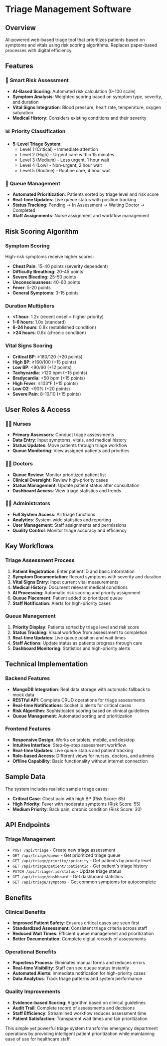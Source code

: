 # Triage Management Software

## Overview
AI-powered web-based triage tool that prioritizes patients based on symptoms and vitals using risk scoring algorithms. Replaces paper-based processes with digital efficiency.

## Features

### 🚨 **Smart Risk Assessment**
- **AI-Based Scoring**: Automated risk calculation (0-100 scale)
- **Symptom Analysis**: Weighted scoring based on symptom type, severity, and duration
- **Vital Signs Integration**: Blood pressure, heart rate, temperature, oxygen saturation
- **Medical History**: Considers existing conditions and their severity

### 📊 **Priority Classification**
- **5-Level Triage System**: 
  - Level 1 (Critical) - Immediate attention
  - Level 2 (High) - Urgent care within 15 minutes
  - Level 3 (Medium) - Less urgent, 1 hour wait
  - Level 4 (Low) - Non-urgent, 2 hour wait
  - Level 5 (Routine) - Routine care, 4 hour wait

### 🏥 **Queue Management**
- **Automated Prioritization**: Patients sorted by triage level and risk score
- **Real-time Updates**: Live queue status with position tracking
- **Status Tracking**: Pending → In Assessment → Waiting Doctor → Completed
- **Staff Assignments**: Nurse assignment and workflow management

## Risk Scoring Algorithm

### Symptom Scoring
High-risk symptoms receive higher scores:
- **Chest Pain**: 15-40 points (severity dependent)
- **Difficulty Breathing**: 20-45 points
- **Severe Bleeding**: 25-50 points
- **Unconsciousness**: 40-60 points
- **Fever**: 5-20 points
- **General Symptoms**: 3-15 points

### Duration Multipliers
- **<1 hour**: 1.2x (recent onset = higher priority)
- **1-6 hours**: 1.0x (standard)
- **6-24 hours**: 0.8x (established condition)
- **>24 hours**: 0.6x (chronic condition)

### Vital Signs Scoring
- **Critical BP**: ≥180/120 (+20 points)
- **High BP**: ≥160/100 (+15 points)
- **Low BP**: <90/60 (+12 points)
- **Tachycardia**: >120 bpm (+15 points)
- **Bradycardia**: <50 bpm (+15 points)
- **High Fever**: ≥103°F (+15 points)
- **Low O2**: <90% (+20 points)
- **Severe Pain**: 8-10/10 (+15 points)

## User Roles & Access

### 👩‍⚕️ **Nurses**
- **Primary Assessors**: Conduct triage assessments
- **Data Entry**: Input symptoms, vitals, and medical history
- **Status Updates**: Move patients through triage workflow
- **Queue Monitoring**: View assigned patients and priorities

### 👨‍⚕️ **Doctors**
- **Queue Review**: Monitor prioritized patient list
- **Clinical Oversight**: Review high-priority cases
- **Status Management**: Update patient status after consultation
- **Dashboard Access**: View triage statistics and trends

### 👨‍💼 **Administrators**
- **Full System Access**: All triage functions
- **Analytics**: System-wide statistics and reporting
- **User Management**: Staff assignments and permissions
- **Quality Control**: Monitor triage accuracy and efficiency

## Key Workflows

### Triage Assessment Process
1. **Patient Registration**: Enter patient ID and basic information
2. **Symptom Documentation**: Record symptoms with severity and duration
3. **Vital Signs Entry**: Input current vital measurements
4. **Medical History**: Document relevant medical conditions
5. **AI Processing**: Automatic risk scoring and priority assignment
6. **Queue Placement**: Patient added to prioritized queue
7. **Staff Notification**: Alerts for high-priority cases

### Queue Management
1. **Priority Display**: Patients sorted by triage level and risk score
2. **Status Tracking**: Visual workflow from assessment to completion
3. **Real-time Updates**: Live queue position and wait times
4. **Staff Actions**: Update status as patients progress through care
5. **Dashboard Monitoring**: Statistics and high-priority alerts

## Technical Implementation

### Backend Features
- **MongoDB Integration**: Real data storage with automatic fallback to mock data
- **RESTful API**: Complete CRUD operations for triage assessments
- **Real-time Notifications**: Socket.io alerts for critical cases
- **Risk Algorithm**: Sophisticated scoring based on clinical guidelines
- **Queue Management**: Automated sorting and prioritization

### Frontend Features
- **Responsive Design**: Works on tablets, mobile, and desktop
- **Intuitive Interface**: Step-by-step assessment workflow
- **Real-time Updates**: Live queue status and patient tracking
- **Role-based Access**: Different views for nurses, doctors, and admins
- **Offline Capability**: Basic functionality without internet connection

## Sample Data
The system includes realistic sample triage cases:
- **Critical Case**: Chest pain with high BP (Risk Score: 85)
- **High Priority**: Fever with moderate symptoms (Risk Score: 55)
- **Medium Priority**: Back pain, chronic condition (Risk Score: 30)

## API Endpoints

### Triage Management
- `POST /api/triage` - Create new triage assessment
- `GET /api/triage/queue` - Get prioritized triage queue
- `GET /api/triage/priority/:priority` - Get patients by priority level
- `GET /api/triage/patient/:patientId` - Get patient's triage history
- `PATCH /api/triage/:id/status` - Update triage status
- `GET /api/triage/dashboard` - Get dashboard statistics
- `GET /api/triage/symptoms` - Get common symptoms for autocomplete

## Benefits

### Clinical Benefits
- **Improved Patient Safety**: Ensures critical cases are seen first
- **Standardized Assessment**: Consistent triage criteria across staff
- **Reduced Wait Times**: Efficient queue management and prioritization
- **Better Documentation**: Complete digital records of assessments

### Operational Benefits
- **Paperless Process**: Eliminates manual forms and reduces errors
- **Real-time Visibility**: Staff can see queue status instantly
- **Automated Alerts**: Immediate notification for high-priority cases
- **Data Analytics**: Track triage patterns and system performance

### Quality Improvements
- **Evidence-based Scoring**: Algorithm based on clinical guidelines
- **Audit Trail**: Complete record of assessments and decisions
- **Staff Efficiency**: Streamlined workflow reduces assessment time
- **Patient Satisfaction**: Transparent wait times and fair prioritization

This simple yet powerful triage system transforms emergency department operations by providing intelligent patient prioritization while maintaining ease of use for healthcare staff.